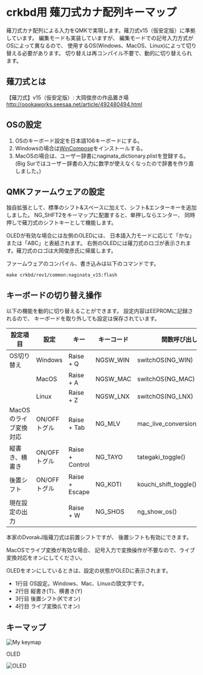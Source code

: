 # crkbd用 薙刀式カナ配列キーマップ

薙刀式カナ配列による入力をQMKで実現します。薙刀式v15（仮安定版）に準拠しています。
編集モードも実装していますが、
編集モードでの記号入力方式がOSによって異なるので、
使用するOS(Windows、MacOS、Linux)によって切り替える必要があります。
切り替えは再コンパイル不要で、動的に切り替えられます。

## 薙刀式とは

【薙刀式】v15（仮安定版）: 大岡俊彦の作品置き場
http://oookaworks.seesaa.net/article/492480494.html
## OSの設定

1. OSのキーボード設定を日本語106キーボードにする。
2. Windowsの場合は[WinCompose](http://wincompose.info/)をインストールする。
3. MacOSの場合は、ユーザー辞書にnaginata_dictionary.plistを登録する。(Big Surではユーザー辞書の入力に数字が使えなくなったので辞書を作り直しました。)

## QMKファームウェアの設定

独自拡張として、標準のシフト&スペースに加えて、シフト&エンターキーを追加しました。
NG_SHFT2をキーマップに配置すると、単押しならエンター、
同時押しで薙刀式のシフトキーとして機能します。

OLEDが有効な場合には左側のOLEDには、
日本語入力モードに応じて「かな」または「ABC」と表紙されます。
右側のOLEDには薙刀式のロゴが表示されます。薙刀式のロゴは大岡俊彦氏に帰属します。

ファームウェアのコンパイル、書き込みは以下のコマンドです。

```make crkbd/rev1/common:naginata_v15:flash```

## キーボードの切り替え操作

以下の機能を動的に切り替えることができます。
設定内容はEEPROMに記録されるので、
キーボードを取り外しても設定は保存されています。

| 設定項目 | 設定 | キー | キーコード | 関数呼び出し | 
|---|---|---|---|---|
| OS切り替え            | Windows  | Raise + Q  | NGSW_WIN  | switchOS(NG_WIN)  | 
|                       | MacOS    | Raise + A  | NGSW_MAC  | switchOS(NG_MAC)  | 
|                       | Linux    | Raise + Z  | NGSW_LNX  | switchOS(NG_LNX)  | 
| MacOSのライブ変換対応 | ON/OFFトグル   | Raise + Tab  | NG_MLV   | mac_live_conversion_toggle()  | 
| 縦書き、横書き        | ON/OFFトグル   | Raise + Control  | NG_TAYO    | tategaki_toggle()  | 
| 後置シフト            | ON/OFFトグル   | Raise + Escape  | NG_KOTI  | kouchi_shift_toggle()  | 
| 現在設定の出力        |   | Raise + W  | NG_SHOS   | ng_show_os()  | 

本家のDvorakJ版薙刀式は前置シフトですが、
後置シフトも有効にできます。

MacOSでライブ変換が有効な場合、
記号入力で変換操作が不要なので、ライブ変換対応をオンにしてください。

OLEDをオンにしているときは、設定の状態がOLEDに表示されます。
 * 1行目 OS設定。Windows、Mac、Linuxの頭文字です。
 * 2行目 縦書き(T)、横書き(Y)
 * 3行目 後置シフト(Kでオン)
 * 4行目 ライブ変換(Lでオン)

## キーマップ

![My keymap](keymap.svg "Crkbd")

OLED

![OLED](https://i.imgur.com/0RiOER9.jpg)


